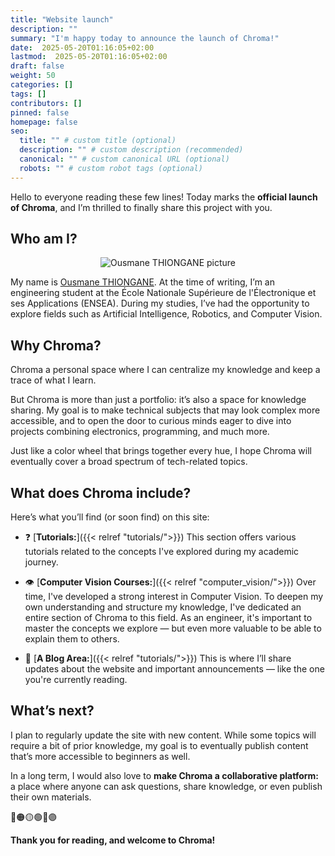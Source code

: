 ```yaml
---
title: "Website launch"
description: ""
summary: "I'm happy today to announce the launch of Chroma!"
date:  2025-05-20T01:16:05+02:00
lastmod:  2025-05-20T01:16:05+02:00
draft: false
weight: 50
categories: []
tags: []
contributors: []
pinned: false
homepage: false
seo:
  title: "" # custom title (optional)
  description: "" # custom description (recommended)
  canonical: "" # custom canonical URL (optional)
  robots: "" # custom robot tags (optional)
---
```


Hello to everyone reading these few lines! Today marks the **official launch of Chroma**, and I’m thrilled to finally share this project with you.

## Who am I?

<p align="center">
    <img src="/chroma/images/pp.jpg" alt="Ousmane THIONGANE picture" class="w-full h-auto" />
    </br>
</p>

My name is [Ousmane THIONGANE](https://ousmanethiongane.framer.website/). At the time of writing, I’m an engineering student at the École Nationale Supérieure de l'Électronique et ses Applications (ENSEA). During my studies, I’ve had the opportunity to explore fields such as Artificial Intelligence, Robotics, and Computer Vision.

## Why Chroma?

Chroma a personal space where I can centralize my knowledge and keep a trace of what I learn.

But Chroma is more than just a portfolio: it’s also a space for knowledge sharing. My goal is to make technical subjects that may look complex more accessible, and to open the door to curious minds eager to dive into projects combining electronics, programming, and much more.

Just like a color wheel that brings together every hue, I hope Chroma will eventually cover a broad spectrum of tech-related topics.

## What does Chroma include?

Here’s what you’ll find (or soon find) on this site:

- :question: [**Tutorials:**]({{< relref "tutorials/">}}) This section offers various tutorials related to the concepts I've explored during my academic journey.

- :eye: [**Computer Vision Courses:**]({{< relref "computer_vision/">}}) Over time, I've developed a strong interest in Computer Vision. To deepen my own understanding and structure my knowledge, I've dedicated an entire section of Chroma to this field. As an engineer, it's important to master the concepts we explore — but even more valuable to be able to explain them to others.

- :speech_balloon: [**A Blog Area:**]({{< relref "tutorials/">}}) This is where I’ll share updates about the website and important announcements — like the one you're currently reading.

## What’s next?

I plan to regularly update the site with new content. While some topics will require a bit of prior knowledge, my goal is to eventually publish content that’s more accessible to beginners as well.

In a long term, I would also love to **make Chroma a collaborative platform:** a place where anyone can ask questions, share knowledge, or even publish their own materials.

🔴🟠🟡🟢🔵🟣

**Thank you for reading, and welcome to Chroma!**
